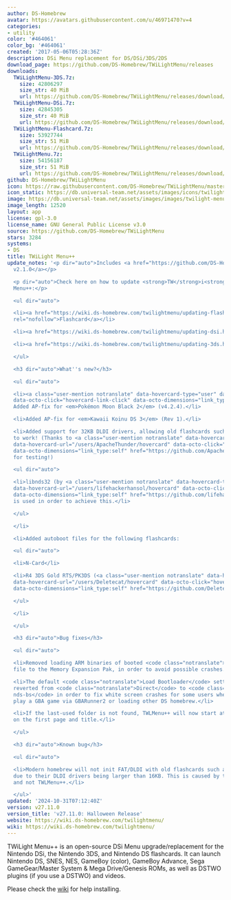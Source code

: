 ```yaml
---
author: DS-Homebrew
avatar: https://avatars.githubusercontent.com/u/46971470?v=4
categories:
- utility
color: '#464061'
color_bg: '#464061'
created: '2017-05-06T05:28:36Z'
description: DSi Menu replacement for DS/DSi/3DS/2DS
download_page: https://github.com/DS-Homebrew/TWiLightMenu/releases
downloads:
  TWiLightMenu-3DS.7z:
    size: 42806297
    size_str: 40 MiB
    url: https://github.com/DS-Homebrew/TWiLightMenu/releases/download/v27.11.0/TWiLightMenu-3DS.7z
  TWiLightMenu-DSi.7z:
    size: 42845305
    size_str: 40 MiB
    url: https://github.com/DS-Homebrew/TWiLightMenu/releases/download/v27.11.0/TWiLightMenu-DSi.7z
  TWiLightMenu-Flashcard.7z:
    size: 53927744
    size_str: 51 MiB
    url: https://github.com/DS-Homebrew/TWiLightMenu/releases/download/v27.11.0/TWiLightMenu-Flashcard.7z
  TWiLightMenu.7z:
    size: 54156187
    size_str: 51 MiB
    url: https://github.com/DS-Homebrew/TWiLightMenu/releases/download/v27.11.0/TWiLightMenu.7z
github: DS-Homebrew/TWiLightMenu
icon: https://raw.githubusercontent.com/DS-Homebrew/TWiLightMenu/master/booter/Twilight%2B%2B-animated%20icon-fix.gif
icon_static: https://db.universal-team.net/assets/images/icons/twilight-menu.png
image: https://db.universal-team.net/assets/images/images/twilight-menu.png
image_length: 12520
layout: app
license: gpl-3.0
license_name: GNU General Public License v3.0
source: https://github.com/DS-Homebrew/TWiLightMenu
stars: 3284
systems:
- DS
title: TWiLight Menu++
update_notes: '<p dir="auto">Includes <a href="https://github.com/DS-Homebrew/nds-bootstrap/releases/tag/v2.1.0">nds-bootstrap
  v2.1.0</a></p>

  <p dir="auto">Check here on how to update <strong>TW</strong>i<strong>L</strong>ight
  Menu++:</p>

  <ul dir="auto">

  <li><a href="https://wiki.ds-homebrew.com/twilightmenu/updating-flashcard.html"
  rel="nofollow">Flashcard</a></li>

  <li><a href="https://wiki.ds-homebrew.com/twilightmenu/updating-dsi.html" rel="nofollow">DSi</a></li>

  <li><a href="https://wiki.ds-homebrew.com/twilightmenu/updating-3ds.html" rel="nofollow">3DS</a></li>

  </ul>

  <h3 dir="auto">What''s new?</h3>

  <ul dir="auto">

  <li><a class="user-mention notranslate" data-hovercard-type="user" data-hovercard-url="/users/lifehackerhansol/hovercard"
  data-octo-click="hovercard-link-click" data-octo-dimensions="link_type:self" href="https://github.com/lifehackerhansol">@lifehackerhansol</a>:
  Added AP-fix for <em>Pokémon Moon Black 2</em> (v4.2.4).</li>

  <li>Added AP-fix for <em>Kawaii Koinu DS 3</em> (Rev 1).</li>

  <li>Added support for 32KB DLDI drivers, allowing old flashcards such as the N-Card
  to work! (Thanks to <a class="user-mention notranslate" data-hovercard-type="user"
  data-hovercard-url="/users/ApacheThunder/hovercard" data-octo-click="hovercard-link-click"
  data-octo-dimensions="link_type:self" href="https://github.com/ApacheThunder">@ApacheThunder</a>
  for testing!)

  <ul dir="auto">

  <li>libnds32 (by <a class="user-mention notranslate" data-hovercard-type="user"
  data-hovercard-url="/users/lifehackerhansol/hovercard" data-octo-click="hovercard-link-click"
  data-octo-dimensions="link_type:self" href="https://github.com/lifehackerhansol">@lifehackerhansol</a>)
  is used in order to achieve this.</li>

  </ul>

  </li>

  <li>Added autoboot files for the following flashcards:

  <ul dir="auto">

  <li>N-Card</li>

  <li>R4 3DS Gold RTS/PK3DS (<a class="user-mention notranslate" data-hovercard-type="user"
  data-hovercard-url="/users/Deletecat/hovercard" data-octo-click="hovercard-link-click"
  data-octo-dimensions="link_type:self" href="https://github.com/Deletecat">@Deletecat</a>)</li>

  </ul>

  </li>

  </ul>

  <h3 dir="auto">Bug fixes</h3>

  <ul dir="auto">

  <li>Removed loading ARM binaries of booted <code class="notranslate">.nds</code>
  file to the Memory Expansion Pak, in order to avoid possible crashes.</li>

  <li>The default <code class="notranslate">Load Bootloader</code> setting has been
  reverted from <code class="notranslate">Direct</code> to <code class="notranslate">Thru
  nds-bs</code> in order to fix white screen crashes for some users when trying to
  play a GBA game via GBARunner2 or loading other DS homebrew.</li>

  <li>If the last-used folder is not found, TWLMenu++ will now start at the SD root
  on the first page and title.</li>

  </ul>

  <h3 dir="auto">Known bug</h3>

  <ul dir="auto">

  <li>Modern homebrew will not init FAT/DLDI with old flashcards such as the N-Card,
  due to their DLDI drivers being larger than 16KB. This is caused by the homebrew
  and not TWLMenu++.</li>

  </ul>'
updated: '2024-10-31T07:12:40Z'
version: v27.11.0
version_title: 'v27.11.0: Halloween Release'
website: https://wiki.ds-homebrew.com/twilightmenu/
wiki: https://wiki.ds-homebrew.com/twilightmenu/
---
```

TWiLight Menu++ is an open-source DSi Menu upgrade/replacement for the Nintendo DSi, the Nintendo 3DS, and Nintendo DS flashcards. It can launch Nintendo DS, SNES, NES, GameBoy (color), GameBoy Advance, Sega GameGear/Master System & Mega Drive/Genesis ROMs, as well as DSTWO plugins (if you use a DSTWO) and videos.

Please check the [wiki](https://wiki.ds-homebrew.com/twilightmenu/) for help installing.